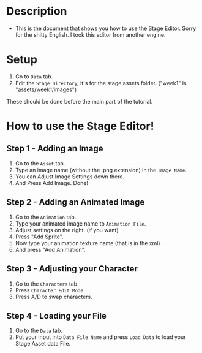# Description
* This is the document that shows you how to use the Stage Editor.
Sorry for the shitty English. I took this editor from another engine.

# Setup
1. Go to `Data` tab.
2. Edit the `Stage Directory`, it's for the stage assets folder. ("week1" is "assets/week1/images")

These should be done before the main part of the tutorial.

# How to use the Stage Editor!
## Step 1 - Adding an Image
1. Go to the `Asset` tab.
2. Type an image name (without the .png extension) in the `Image Name`.
3. You can Adjust Image Settings down there.
4. And Press Add Image.
Done!

## Step 2 - Adding an Animated Image
1. Go to the `Animation` tab.
2. Type your animated image name to `Animation File`.
3. Adjust settings on the right. (if you want)
4. Press "Add Sprite".
5. Now type your animation texture name (that is in the xml)
6. And press "Add Animation".

## Step 3 - Adjusting your Character
1. Go to the `Characters` tab.
2. Press `Character Edit Mode`.
3. Press A/D to swap characters.

## Step 4 - Loading your File
1. Go to the `Data` tab.
2. Put your input into `Data File Name` and press `Load Data` to load your Stage Asset data File.